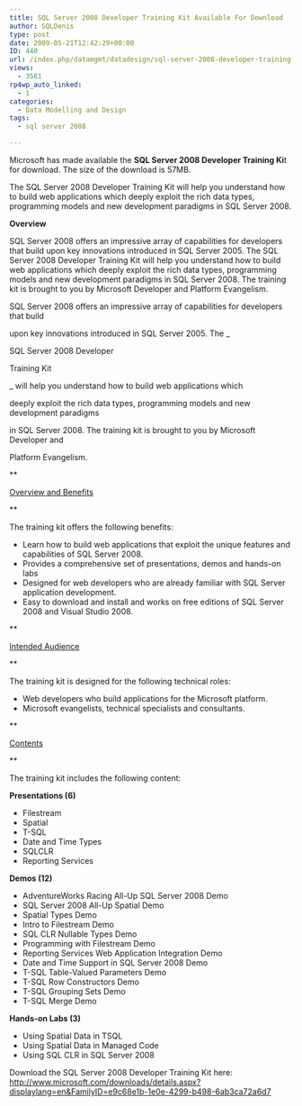 ```yaml
---
title: SQL Server 2008 Developer Training Kit Available For Download
author: SQLDenis
type: post
date: 2009-05-21T12:42:29+00:00
ID: 440
url: /index.php/datamgmt/datadesign/sql-server-2008-developer-training-kit-a/
views:
  - 3581
rp4wp_auto_linked:
  - 1
categories:
  - Data Modelling and Design
tags:
  - sql server 2008

---
```

Microsoft has made available the **SQL Server 2008 Developer Training Ki**t for download. The size of the download is 57MB.

The SQL Server 2008 Developer Training Kit will help you understand how to build web applications which deeply exploit the rich data types, programming models and new development paradigms in SQL Server 2008.

**Overview**
  
SQL Server 2008 offers an impressive array of capabilities for developers that build upon key innovations introduced in SQL Server 2005. The SQL Server 2008 Developer Training Kit will help you understand how to build web applications which deeply exploit the rich data types, programming models and new development paradigms in SQL Server 2008. The training kit is brought to you by Microsoft Developer and Platform Evangelism. 

SQL Server 2008 offers an impressive array of capabilities for developers that build
    
upon key innovations introduced in SQL Server 2005. The _
      
SQL Server 2008 Developer
      
Training Kit
    
_ will help you understand how to build web applications which
    
deeply exploit the rich data types, programming models and new development paradigms
    
in SQL Server 2008. The training kit is brought to you by Microsoft Developer and
    
Platform Evangelism.

**
      
<u>Overview and Benefits</u>
    
** 
    
   

    
The training kit offers the following benefits:
     


  * Learn how to build web applications that exploit the unique features and capabilities of SQL Server 2008. 
  * Provides a comprehensive set of presentations, demos and hands-on labs
  * Designed for web developers who are already familiar with SQL Server application development. 
  * Easy to download and install and works on free editions of SQL Server 2008 and Visual Studio 2008. 


    
**
      
<u>Intended Audience</u>
    
** 
    
   

    
The training kit is designed for the following technical roles:

  * Web developers who build applications for the Microsoft platform.
  * Microsoft evangelists, technical specialists and consultants.


    
**
      
<u>Contents</u>
    
** 
    
   

    
The training kit includes the following content:

**Presentations (6)**

  * Filestream
  * Spatial
  * T-SQL
  * Date and Time Types
  * SQLCLR
  * Reporting Services

**Demos (12)** 

  * AdventureWorks Racing All-Up SQL Server 2008 Demo
  * SQL Server 2008 All-Up Spatial Demo
  * Spatial Types Demo
  * Intro to Filestream Demo
  * SQL CLR Nullable Types Demo
  * Programming with Filestream Demo
  * Reporting Services Web Application Integration Demo
  * Date and Time Support in SQL Server 2008 Demo
  * T-SQL Table-Valued Parameters Demo
  * T-SQL Row Constructors Demo
  * T-SQL Grouping Sets Demo
  * T-SQL Merge Demo

**Hands-on Labs (3)**

  * Using Spatial Data in TSQL
  * Using Spatial Data in Managed Code
  * Using SQL CLR in SQL Server 2008

Download the SQL Server 2008 Developer Training Kit here: http://www.microsoft.com/downloads/details.aspx?displaylang=en&FamilyID=e9c68e1b-1e0e-4299-b498-6ab3ca72a6d7
